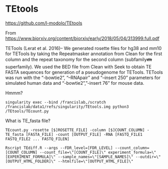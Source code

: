 #	TEtools

https://github.com/l-modolo/TEtools





From https://www.biorxiv.org/content/biorxiv/early/2018/05/04/313999.full.pdf

TETools (Lerat et al. 2016)– We generated rosette files for hg38 and mm10 for TETools by taking
the Repeatmasker annotation from Clean for the first column and the repeat taxonomy for the second
column (subfamily:family:superfamily). We used the BED file from Clean with Seek to obtain TE
FASTA sequences for generation of a pseudogenome for TETools. TETools was run with the “-bowtie2”,
“–RNApair” and “–insert 250” parameters for simulated human data and “-bowtie2”,”-insert 76” for
mouse data. 


Hmmm?




```
singularity exec --bind /francislab,/scratch /francislab/data1/refs/singularity/TEtools.img python3 /TEtools/TEcount.py
```




What is TE_fasta file?


```
TEcount.py -rosette [$]ROSETTE_FILE] -column [$]COUNT_COLUMN] -TE_fasta [FASTA_FILE] -count [OUTPUT_FILE] -RNA [FASTQ_FILE1 FASTQ_FILE2 ... FASTQ_FILEN]

Rscript TEdiff.R --args --FDR_level=[FDR_LEVEL] --count_column=[COUNT_COLUMN] --count_file=\"[COUNT_FILE]\" experiment_formula=\"[EXPERIMENT_FORMULA]\" --sample_names=\"[SAMPLE_NAMES]\" --outdir=\"[OUTPUT_HTML_FOLDER]\" --htmlfile=\"[OUTPUT_HTML_FILE]\"
```


